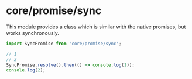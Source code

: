 # core/promise/sync

This module provides a class which is similar with the native promises, but works synchronously.

```js
import SyncPromise from 'core/promise/sync';

// 1
// 2
SyncPromise.resolve().then(() => console.log(1));
console.log(2);
```
